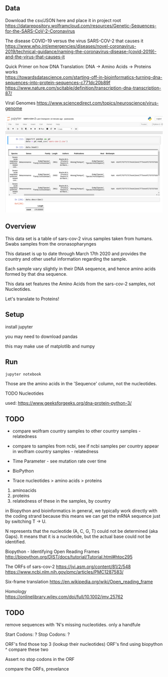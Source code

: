## Data
Download the csv/JSON here and place it in project root  
https://datarepository.wolframcloud.com/resources/Genetic-Sequences-for-the-SARS-CoV-2-Coronavirus

The disease COVID-19 versus the virus SARS-COV-2 that causes it  
https://www.who.int/emergencies/diseases/novel-coronavirus-2019/technical-guidance/naming-the-coronavirus-disease-(covid-2019)-and-the-virus-that-causes-it

Quick Primer on how DNA Translation: DNA -> Amino Acids -> Proteins works  
https://towardsdatascience.com/starting-off-in-bioinformatics-turning-dna-sequences-into-protein-sequences-c771dc20b89f
https://www.nature.com/scitable/definition/transcription-dna-transcription-87/

Viral Genomes
https://www.sciencedirect.com/topics/neuroscience/virus-genome


![Jupyter Output Example](./jupyter-output-example.png)
## Overview
This data set is a table of sars-cov-2 virus samples taken from humans. Swabs samples from the oronasopharynges

This dataset is up to date through March 17th 2020 and provides the country and other useful information regarding the sample.

Each sample vary slightly in their DNA sequence, and hence amino acids formed by that dna sequence.

This data set features the Amino Acids from the sars-cov-2 samples, not Nucleotides.

Let's translate to Proteins!

## Setup
install jupyter

you may need to download pandas

this may make use of matplotlib and numpy

## Run
`jupyter notebook`

Those are the amino acids in the 'Sequence' column, not the nucleotides.

TODO Nucleotides

used:
https://www.geeksforgeeks.org/dna-protein-python-3/

## TODO
- compare wolfram country samples to other country samples - relatedness
- compare to samples from ncbi, see if ncbi samples per country appear in wolfram country samples - relatedness
- Time Parameter - see mutation rate over time

- BioPython
- Trace nucleotides > amino acids > proteins
1. aminoacids
2. proteins
3. relatedness of these in the samples, by country


in Biopython and bioinformatics in general, we typically work directly with the coding strand because this means we can get the mRNA sequence just by switching T → U.



N represents that the nucleotide (A, C, G, T) could not be determined (aka Gaps). It means that it is a nucleotide, but the actual base could not be identified.

Biopython - Identifying Open Reading Frames  
http://biopython.org/DIST/docs/tutorial/Tutorial.html#htoc295

The ORFs of sars-cov-2
https://jvi.asm.org/content/81/2/548  
https://www.ncbi.nlm.nih.gov/pmc/articles/PMC1287583/  

Six-frame translation
https://en.wikipedia.org/wiki/Open_reading_frame

Homology  
https://onlinelibrary.wiley.com/doi/full/10.1002/jmv.25762


## TODO
remove sequences with 'N's missing nucleotides. only a handfule

Start Codons:  ?
Stop Codons:  ?

ORF's find those top 3  (lookup their nucleotides)
ORF's find using biopython  
^ compare these two

Assert no stop codons in the ORF

compare the ORFs, prevelance
